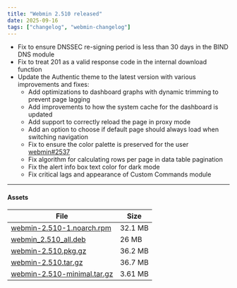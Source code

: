 ```yaml
---
title: "Webmin 2.510 released"
date: 2025-09-16
tags: ["changelog", "webmin-changelog"]
---
```


* Fix to ensure DNSSEC re-signing period is less than 30 days in the BIND DNS module
* Fix to treat 201 as a valid response code in the internal download function
* Update the Authentic theme to the latest version with various improvements and fixes:
  - Add optimizations to dashboard graphs with dynamic trimming to prevent page lagging
  - Add improvements to how the system cache for the dashboard is updated
  - Add support to correctly reload the page in proxy mode
  - Add an option to choose if default page should always load when switching navigation
  - Fix to ensure the color palette is preserved for the user [webmin#2537](https://github.com/webmin/webmin/issues/2537)
  - Fix algorithm for calculating rows per page in data table pagination
  - Fix the alert info box text color for dark mode
  - Fix critical lags and appearance of Custom Commands module 

---

#### Assets

| File                       | Size |
| -------------------------- | -----|
|[webmin-2.510-1.noarch.rpm](https://github.com/webmin/webmin/releases/download/2.510/webmin-2.510-1.noarch.rpm) | 32.1 MB |
|[webmin_2.510_all.deb](https://github.com/webmin/webmin/releases/download/2.510/webmin_2.510_all.deb)           | 26 MB |
|[webmin-2.510.pkg.gz](https://github.com/webmin/webmin/releases/download/2.510/webmin-2.510.pkg.gz)             | 36.2 MB |
|[webmin-2.510.tar.gz](https://github.com/webmin/webmin/releases/download/2.510/webmin-2.510.tar.gz)             | 36.7 MB | 
|[webmin-2.510-minimal.tar.gz](https://github.com/webmin/webmin/releases/download/2.510/webmin-2.510-minimal.tar.gz) | 3.61 MB | 
